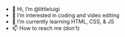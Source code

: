 - 👋 Hi, I’m @littleluigi
- 👀 I’m interested in coding and video editing
- 🌱 I’m currently learning HTML, CSS, & JS
- 📫 How to reach me (don't)

<!---
littleluigi/littleluigi is a ✨ special ✨ repository because its `README.md` (this file) appears on your GitHub profile.
You can click the Preview link to take a look at your changes.
--->
